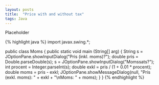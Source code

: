 ```yaml
---
layout: posts
title:  "Price with and without tax"
tags: Java
---
```

Placeholder

{% highlight java %}
import javax.swing.*;

public class Moms {
  public static void main (String[] arg) {
    String s = JOptionPane.showInputDialog("Pris (inkl. moms)?");
    double pris = Double.parseDouble(s);
    s = JOptionPane.showInputDialog("Momssats?");
    int procent = Integer.parseInt(s);
    double exkl = pris / (1 + 0.01 * procent);
    double moms = pris - exkl;
    JOptionPane.showMessageDialog(null, "Pris (exkl. moms): " + exkl +
                                        "\nMoms: " + moms);
  }
}
{% endhighlight %}
